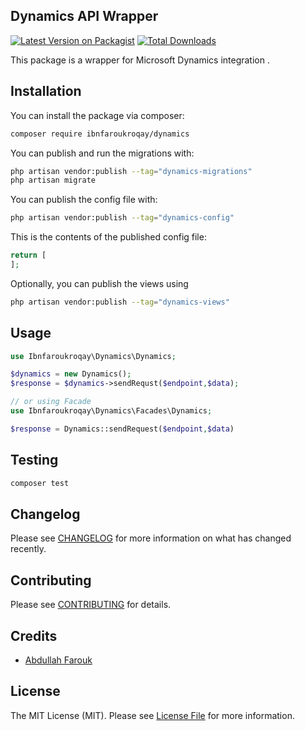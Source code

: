 ## Dynamics API Wrapper

[![Latest Version on Packagist](https://img.shields.io/packagist/v/ibnfaroukroqay/dynamics.svg?style=flat-square)](https://packagist.org/packages/ibnfaroukroqay/dynamics)
[![Total Downloads](https://img.shields.io/packagist/dt/ibnfaroukroqay/dynamics.svg?style=flat-square)](https://packagist.org/packages/ibnfaroukroqay/dynamics)

This package is a wrapper for Microsoft Dynamics integration .

## Installation

You can install the package via composer:

```bash
composer require ibnfaroukroqay/dynamics
```

You can publish and run the migrations with:

```bash
php artisan vendor:publish --tag="dynamics-migrations"
php artisan migrate
```

You can publish the config file with:

```bash
php artisan vendor:publish --tag="dynamics-config"
```

This is the contents of the published config file:

```php
return [
];
```

Optionally, you can publish the views using

```bash
php artisan vendor:publish --tag="dynamics-views"
```

## Usage

```php
use Ibnfaroukroqay\Dynamics\Dynamics;

$dynamics = new Dynamics();
$response = $dynamics->sendRequst($endpoint,$data);

// or using Facade
use Ibnfaroukroqay\Dynamics\Facades\Dynamics;

$response = Dynamics::sendRequest($endpoint,$data)
```

## Testing

```bash
composer test
```

## Changelog

Please see [CHANGELOG](CHANGELOG.md) for more information on what has changed recently.

## Contributing

Please see [CONTRIBUTING](CONTRIBUTING.md) for details.

## Credits

- [Abdullah Farouk](https://github.com/ibnfroukroqay)

## License

The MIT License (MIT). Please see [License File](LICENSE.md) for more information.
